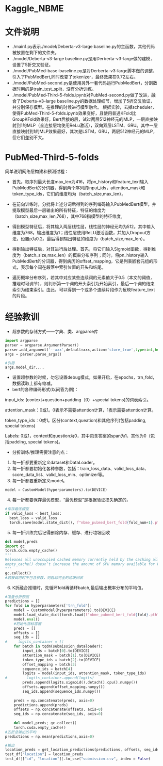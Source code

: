 # Kaggle_NBME
# 文件说明

- ./main1.py表示./model/Deberta-v3-large baseline.py的主函数，其他代码被放置在剩下的文件夹。
- ./model/Deberta-v3-large baseline.py是用Derberta-v3-large做的建模，设置了5折交叉验证。
- ./model/PubMed-base-baseline.py是对Derberta-v3-large脚本做的调整，引入了PubMedBert,同时改变了tokenizer，最终效果在0.72左右。
- ./model/PubMed-second.py是使用另外一套代码运行PubMedBert，分割数据时用的是train_test_split，没有分折训练。
- ./model/PubMed-Third-5-folds.ipynb对PubMed-second.py做了改进，融合了Deberta-v3-large baseline.py的数据处理细节，增加了5折交叉验证，并分别保存模型。在推理的时候进行模型融合。
根据实验，去掉scheduler，使得PubMed-Third-5-folds.ipynb效果变好，且使用普通KFold比GroupKFold效果好。Bert后接的层，试过两层512神经元的MLP，一层直接映射到1的MLP（全连接层均使用ReLu激活），双向双层LSTM、GRU。其中一层直接映射到1的MLP效果最好，其次是LSTM，GRU，两层512神经元的MLP，但它们差别不大。

# PubMed-Third-5-folds
简单说明网络层构建和预测过程：

- 首先，取序列最大长度max_len为416，将pn_history和feature_text输入PubMedBert的分词器，得到两个序列的input_ids，attention_mask和token_type_ids，它们的维度均为（batch_size,max_len）。

- 在前向训练时，分批将上述分词后得到的序列编码输入PubMedBert模型，并提取模型最后一层输出的所有特征，特征的维度为（batch_size,max_len,768），其中768指模型的特征维度。

- 得到模型特征后，将其输入两层线性层，线性层的神经元均为512，其中输入维度为768，输出维度为1；线性层使用ReLU激活函数，并加入Dropout方法，设置p为0.2。最后得到输出特征的维度为（batch_size,max_len）。

- 得到输出特征后，对其进行后处理。首先，将它们输入Sigmoid函数，得到维度为（batch_size,max_len）的概率分布序列；同时，将pn_history输入PubMedBert的分词器，得到病历的offset_mapping，它是列表嵌套元组的形式，表示每个词在段落中索引位置的开头和结尾。

- 遍历概率分布序列，若其中对应某些连续词的元素值大于0.5（本文的阈值，推理时可调节），则判断第一个词的开头索引为开始索引，最后一个词的结束索引为结束索引。由此，可以得到一个或多个连续片段作为反映feature_text的片段。

# 经验教训
- 超参数的存储方式——字典、类、argparse库
```python
import argparse
parser = argparse.ArgumentParser()
parser.add_argument('--xxx',default=xxx,action='store_true',type=int,help='')
args = parser.parse_args()

#引用
args.model_dir....
```
- 设置超参数的时候，勿忘设置debug模式，如果开启，在epochs，trn_fold，数据读取上都有缩减。
- bert的各种编码形式(以问答为例)：

input_ids: (context+question+padding（0）+special tokens)的词表索引。

attention_mask：0或1。0表示不需要attention计算，1表示需要attention计算。

token_type_ids：0或1。区分(context,queation)和其他序列(包括padding, special tokens)

Labels: 0或1，context和question为0，其中包含答案的span为1，其他为0（包括padding, special tokens)。

- 分折训练/推理需要注意的点：

1. 每一折都要重新定义dataset和DataLoader。
2. 每一折都要初始化各种参数，包括：train_loss_data、valid_loss_data、score_data_list、valid_loss_min、optimizer等。
3. 每一折都要重新定义model。
```python
model = CustomModel(hyperparameters).to(DEVICE)
```
4. 每一折都要保存最优模型，“最优模型”是根据验证损失确定的。
```python
#保存最优模型
if valid_loss < best_loss:
  best_loss = valid_loss
  torch.save(model.state_dict(), f"nbme_pubmed_bert_fold{fold_num+1}.pth")
```
5. 每一折训练完后记得删除内存、缓存、进行垃圾回收
```python
del model,preds
import gc
torch.cuda.empty_cache()
"""
Releases all unoccupied cached memory currently held by the caching allocator so that those can be used in other GPU application and visible in nvidia-smi.
empty_cache() doesn’t increase the amount of GPU memory available for PyTorch. However, it may help reduce fragmentation of GPU memory in certain cases
"""
gc.collect()
#若被调用时不包含参数，则启动完全的垃圾回收
```
6. K折融合推理时，先循环fold再循环batch,最后输出概率分布的平均值。
```python
#准备分折预测
predictions = []
for fold in hyperparameters['trn_fold']:
    model = CustomModel(hyperparameters).to(DEVICE)
    model.load_state_dict(torch.load(f"nbme_pubmed_bert_fold{fold}.pth"))
    model.eval()
    #初始化指标容器
    preds = []
    offsets = []
    seq_ids = []
#     logits_container = []
    for batch in tqdm(submission_dataloader):
        input_ids = batch[0].to(DEVICE)
        attention_mask = batch[1].to(DEVICE)
        token_type_ids = batch[2].to(DEVICE)
        offset_mapping = batch[3]
        sequence_ids = batch[4]
        logits = model(input_ids, attention_mask, token_type_ids)
#         logits_container.append(logits)
        preds.append(logits.sigmoid().detach().cpu().numpy())
        offsets.append(offset_mapping.numpy())
        seq_ids.append(sequence_ids.numpy())
    
    preds = np.concatenate(preds, axis=0)
    predictions.append(preds)
    offsets = np.concatenate(offsets, axis=0)
    seq_ids = np.concatenate(seq_ids, axis=0)
    
    del model,preds; gc.collect()
    torch.cuda.empty_cache()
#五折总输出的平均
predictions = np.mean(predictions,axis=0)

#输出
location_preds = get_location_predictions(predictions, offsets, seq_ids, test=True)
test_df["location"] = location_preds
test_df[["id", "location"]].to_csv("submission.csv", index = False)
```